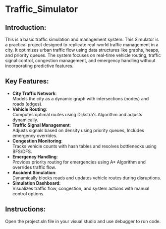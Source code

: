 # Traffic_Simulator
## Introduction:
This is a basic traffic simulation and management system. This Simulator is a practical project designed to replicate real-world traffic management in a city. It optimizes urban traffic flow using data structures like graphs, heaps, and priority queues. The system focuses on real-time vehicle routing, traffic signal control, congestion management, and emergency handling without incorporating predictive features.

## Key Features:
- **City Traffic Network**:  
Models the city as a dynamic graph with intersections (nodes) and roads (edges).
- **Vehicle Routing**:  
Computes optimal routes using Dijkstra's Algorithm and adjusts dynamically.
- **Traffic Signal Management**:  
Adjusts signals based on density using priority queues, Includes emergency overrides.
- **Congestion Monitoring**:  
Tracks vehicle counts with hash tables and resolves bottlenecks using BFS/DFS.
- **Emergency Handling**:  
Provides priority routing for emergencies using A* Algorithm and overrides traffic flow.
- **Accident Simulation**:  
Dynamically blocks roads and updates vehicle routes during disruptions.
- **Simulation Dashboard**:  
Visualizes traffic flow, congestion, and system actions with manual control options.

## Instructions:
Open the project.sln file in your visual studio and use debugger to run code.
